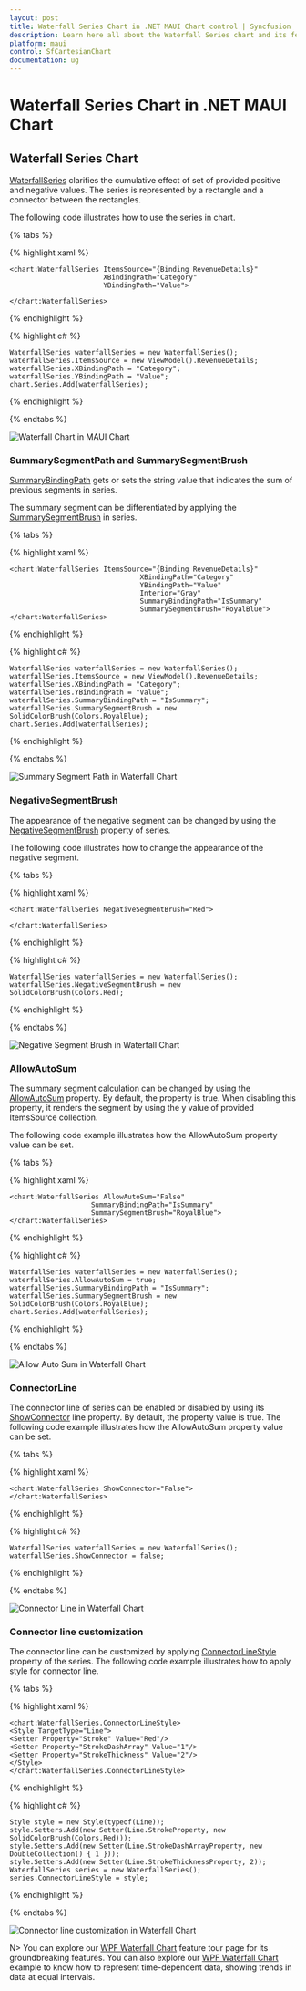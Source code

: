 ```yaml
---
layout: post
title: Waterfall Series Chart in .NET MAUI Chart control | Syncfusion
description: Learn here all about the Waterfall Series chart and its features in Syncfusion .NET MAUI Chart (SfCartesianChart) control.
platform: maui
control: SfCartesianChart
documentation: ug
---
```


# Waterfall Series Chart in .NET MAUI Chart

## Waterfall Series Chart

[WaterfallSeries]() clarifies the cumulative effect of set of provided positive and negative values. The series is represented by a rectangle and a connector between the rectangles.

The following code illustrates how to use the series in chart.

{% tabs %}

{% highlight xaml %}

    <chart:WaterfallSeries ItemsSource="{Binding RevenueDetails}"  
                           XBindingPath="Category" 
                           YBindingPath="Value">
                           
    </chart:WaterfallSeries>

{% endhighlight %}

{% highlight c# %}

    WaterfallSeries waterfallSeries = new WaterfallSeries();
    waterfallSeries.ItemsSource = new ViewModel().RevenueDetails;
    waterfallSeries.XBindingPath = "Category";
    waterfallSeries.YBindingPath = "Value";
    chart.Series.Add(waterfallSeries);

{% endhighlight %}

{% endtabs %}

![Waterfall Chart in MAUI Chart](WaterfallOutput_Images/Main.png)

### SummarySegmentPath and SummarySegmentBrush

[SummaryBindingPath]() gets or sets the string value that indicates the sum of previous segments in series.

The summary segment can be differentiated by applying the [SummarySegmentBrush]() in series.

{% tabs %}

{% highlight xaml %}

    <chart:WaterfallSeries ItemsSource="{Binding RevenueDetails}"  
                                    XBindingPath="Category"
                                    YBindingPath="Value" 
                                    Interior="Gray"
                                    SummaryBindingPath="IsSummary"
                                    SummarySegmentBrush="RoyalBlue">
    </chart:WaterfallSeries>
{% endhighlight %}

{% highlight c# %}

    WaterfallSeries waterfallSeries = new WaterfallSeries();
    waterfallSeries.ItemsSource = new ViewModel().RevenueDetails;
    waterfallSeries.XBindingPath = "Category";
    waterfallSeries.YBindingPath = "Value";
    waterfallSeries.SummaryBindingPath = "IsSummary";
    waterfallSeries.SummarySegmentBrush = new SolidColorBrush(Colors.RoyalBlue);
    chart.Series.Add(waterfallSeries);
{% endhighlight %}

{% endtabs %}

![Summary Segment Path in Waterfall Chart](WaterfallOutput_Images/SummaryBindingPath.png)

### NegativeSegmentBrush

The appearance of the negative segment can be changed by using the [NegativeSegmentBrush]() property of series.

The following code illustrates how to change the appearance of the negative segment.

{% tabs %}

{% highlight xaml %}

    <chart:WaterfallSeries NegativeSegmentBrush="Red">

    </chart:WaterfallSeries>

{% endhighlight %}

{% highlight c# %}

    WaterfallSeries waterfallSeries = new WaterfallSeries();
    waterfallSeries.NegativeSegmentBrush = new SolidColorBrush(Colors.Red);

{% endhighlight %}

{% endtabs %}


![Negative Segment Brush in Waterfall Chart](WaterfallOutput_Images/NegativeSegmentBrush.png)


### AllowAutoSum

The summary segment calculation can be changed by using the [AllowAutoSum]() property. By default, the property is true. When disabling this property, it renders the segment by using the y value of provided ItemsSource collection.

The following code example illustrates how the AllowAutoSum property value can be set.

{% tabs %}

{% highlight xaml %}

    <chart:WaterfallSeries AllowAutoSum="False"        
                        SummaryBindingPath="IsSummary"
                        SummarySegmentBrush="RoyalBlue">
    </chart:WaterfallSeries>

{% endhighlight %}

{% highlight c# %}

    WaterfallSeries waterfallSeries = new WaterfallSeries();
    waterfallSeries.AllowAutoSum = true;
    waterfallSeries.SummaryBindingPath = "IsSummary";
    waterfallSeries.SummarySegmentBrush = new SolidColorBrush(Colors.RoyalBlue);
    chart.Series.Add(waterfallSeries);

{% endhighlight %}

{% endtabs %}


![Allow Auto Sum in Waterfall Chart](WaterfallOutput_Images/AllowAutoSum.png)

### ConnectorLine

The connector line of series can be enabled or disabled by using its [ShowConnector]() line property. By default, the property value is true.
The following code example illustrates how the AllowAutoSum property value can be set.

{% tabs %}

{% highlight xaml %}

    <chart:WaterfallSeries ShowConnector="False">
    </chart:WaterfallSeries>

{% endhighlight %}

{% highlight c# %}

    WaterfallSeries waterfallSeries = new WaterfallSeries();
    waterfallSeries.ShowConnector = false;

{% endhighlight %}

{% endtabs %}

![Connector Line in Waterfall Chart](WaterfallOutput_Images/ShowConnectorLines.png)

### Connector line customization

The connector line can be customized by applying [ConnectorLineStyle]() property of the series. The following code example illustrates how to apply style for connector line.

{% tabs %}

{% highlight xaml %}

    <chart:WaterfallSeries.ConnectorLineStyle>
    <Style TargetType="Line">
    <Setter Property="Stroke" Value="Red"/>
    <Setter Property="StrokeDashArray" Value="1"/>
    <Setter Property="StrokeThickness" Value="2"/>
    </Style>
    </chart:WaterfallSeries.ConnectorLineStyle>

{% endhighlight %}

{% highlight c# %}

    Style style = new Style(typeof(Line));
    style.Setters.Add(new Setter(Line.StrokeProperty, new SolidColorBrush(Colors.Red)));
    style.Setters.Add(new Setter(Line.StrokeDashArrayProperty, new DoubleCollection() { 1 }));
    style.Setters.Add(new Setter(Line.StrokeThicknessProperty, 2));
    WaterfallSeries series = new WaterfallSeries();
    series.ConnectorLineStyle = style;

{% endhighlight %}

{% endtabs %}


![Connector line customization in Waterfall Chart](WaterfallOutput_Images/ConnectorCustomise.png)

N> You can explore our [WPF Waterfall Chart]() feature tour page for its groundbreaking features. You can also explore our [WPF Waterfall Chart]() example to know how to represent time-dependent data, showing trends in data at equal intervals.
